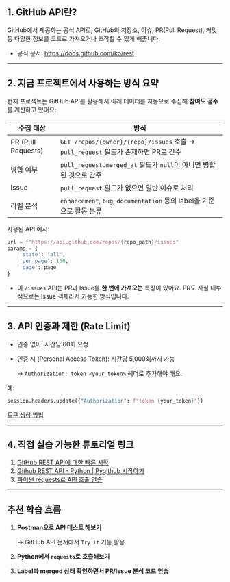 ## 1. **GitHub API란?**

GitHub에서 제공하는 공식 API로, GitHub의 저장소, 이슈, PR(Pull Request), 커밋 등 다양한 정보를 코드로 가져오거나 조작할 수 있게 해줍니다.

- 공식 문서: https://docs.github.com/ko/rest

---

## 2. **지금 프로젝트에서 사용하는 방식 요약**

현재 프로젝트는 GitHub API를 활용해서 아래 데이터를 자동으로 수집해 **참여도 점수**를 계산하고 있어요:

| 수집 대상 | 방식 |
| --- | --- |
| PR (Pull Requests) | `GET /repos/{owner}/{repo}/issues` 호출 → `pull_request` 필드가 존재하면 PR로 간주 |
| 병합 여부 | `pull_request.merged_at` 필드가 `null`이 아니면 병합된 것으로 간주 |
| Issue | `pull_request` 필드가 없으면 일반 이슈로 처리 |
| 라벨 분석 | `enhancement`, `bug`, `documentation` 등의 label을 기준으로 활동 분류 |

사용된 API 예시:

```python
url = f"https://api.github.com/repos/{repo_path}/issues"
params = {
    'state': 'all',
    'per_page': 100,
    'page': page
}
```

- 이 `/issues` API는 PR과 Issue를 **한 번에 가져오는** 특징이 있어요. PR도 사실 내부적으로는 Issue 객체라서 가능한 방식입니다.

---

## 3. **API 인증과 제한 (Rate Limit)**

- 인증 없이: 시간당 60회 요청
- 인증 시 (Personal Access Token): 시간당 5,000회까지 가능
    
    → `Authorization: token <your_token>` 헤더로 추가해야 해요.
    

예:

```python
session.headers.update({"Authorization": f"token {your_token}"})

```

[토큰 생성 방법](docs/github-token-guide.md)

---

## 4. **직접 실습 가능한 튜토리얼 링크**

1. [GitHub REST API에 대한 빠른 시작](https://docs.github.com/ko/rest/quickstart?apiVersion=2022-11-28)
2. [Github REST API - Python | Pygithub 시작하기](https://waytocse.tistory.com/111)
3. [파이썬 requests로 API 호출 연습](https://realpython.com/api-integration-in-python/)

---

## 추천 학습 흐름

1. **Postman으로 API 테스트 해보기**
    
    → GitHub API 문서에서 `Try it` 기능 활용
    
2. **Python에서 `requests`로 호출해보기**
3. **Label과 merged 상태 확인하면서 PR/Issue 분석 코드 연습**